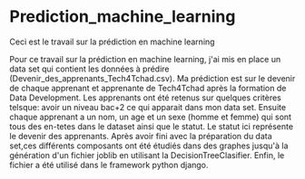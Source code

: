 # Prediction_machine_learning
Ceci est le travail sur la prédiction en machine learning

Pour ce travail sur la prédiction en machine learning,
j'ai mis en place un data set qui contient les données à prédire (Devenir_des_apprenants_Tech4Tchad.csv). 
Ma prédiction est sur le devenir de chaque apprenant et apprenante de Tech4Tchad après la formation de Data Development. 
Les apprenants ont été retenus sur quelques critères telsque: avoir un niveau bac+2 ce qui apparait dans mon data set.
Ensuite chaque apprenant a un nom, un age et un sexe (homme et femme) qui sont tous des en-tetes dans le dataset ainsi que le statut. 
Le statut ici représente le devenir des apprenants. Après avoir fini avec la préparation du data set,ces différents composants ont été étudiés 
dans des graphes jusqu'à la génération d'un fichier joblib en utilisant la DecisionTreeClasifier.
Enfin, le fichier a été utilisé dans le framework python django.
